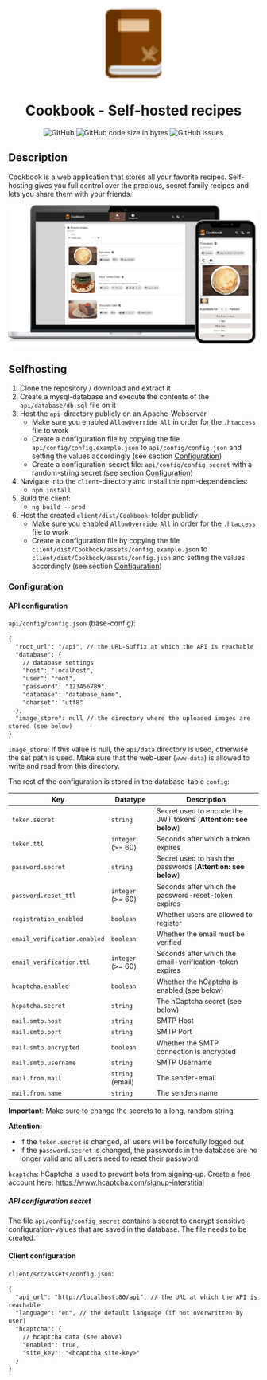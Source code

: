 <p align="center">
    <img alt="Cookbook" src="https://raw.githubusercontent.com/m-thalmann/Cookbook/master/client/src/assets/images/cookbook.svg" width="150"/>
</p>
<h1 align="center">Cookbook - Self-hosted recipes</h1>

<p align="center">
<img alt="GitHub" src="https://img.shields.io/github/license/m-thalmann/cookbook">
<img alt="GitHub code size in bytes" src="https://img.shields.io/github/languages/code-size/m-thalmann/cookbook">
<img alt="GitHub issues" src="https://img.shields.io/github/issues/m-thalmann/cookbook">
</p>

## Description

Cookbook is a web application that stores all your favorite recipes. Self-hosting gives you full control over the precious, secret family recipes and lets you share them with your friends.

![Cookbook](docs/images/cookbook.png)

## Selfhosting

1. Clone the repository / download and extract it
1. Create a mysql-database and execute the contents of the `api/database/db.sql` file on it
1. Host the `api`-directory publicly on an Apache-Webserver
   - Make sure you enabled `AllowOverride All` in order for the `.htaccess` file to work
   - Create a configuration file by copying the file `api/config/config.example.json` to `api/config/config.json` and setting the values accordingly (see section [Configuration](#configuration))
   - Create a configuration-secret file: `api/config/config_secret` with a random-string secret (see section [Configuration](#configuration))
1. Navigate into the `client`-directory and install the npm-dependencies:
   - `npm install`
1. Build the client:
   - `ng build --prod`
1. Host the created `client/dist/Cookbook`-folder publicly
   - Make sure you enabled `AllowOverride All` in order for the `.htaccess` file to work
   - Create a configuration file by copying the file `client/dist/Cookbook/assets/config.example.json` to `client/dist/Cookbook/assets/config.json` and setting the values accordingly (see section [Configuration](#configuration))

### Configuration

#### API configuration

`api/config/config.json` (base-config):

```jsonc
{
  "root_url": "/api", // the URL-Suffix at which the API is reachable
  "database": {
    // database settings
    "host": "localhost",
    "user": "root",
    "password": "123456789",
    "database": "database_name",
    "charset": "utf8"
  },
  "image_store": null // the directory where the uploaded images are stored (see below)
}
```

`image_store`: If this value is null, the `api/data` directory is used, otherwise the set path is used. Make sure that the web-user (`www-data`) is allowed to write and read from this directory.

The rest of the configuration is stored in the database-table `config`:

| Key                          | Datatype          | Description                                                     |
| ---------------------------- | ----------------- | --------------------------------------------------------------- |
| `token.secret`               | `string`          | Secret used to encode the JWT tokens (**Attention: see below**) |
| `token.ttl`                  | `integer` (>= 60) | Seconds after which a token expires                             |
| `password.secret`            | `string`          | Secret used to hash the passwords (**Attention: see below**)    |
| `password.reset_ttl`         | `integer` (>= 60) | Seconds after which the password-reset-token expires            |
| `registration_enabled`       | `boolean`         | Whether users are allowed to register                           |
| `email_verification.enabled` | `boolean`         | Whether the email must be verified                              |
| `email_verification.ttl`     | `integer` (>= 60) | Seconds after which the email-verification-token expires        |
| `hcaptcha.enabled`           | `boolean`         | Whether the hCaptcha is enabled (see below)                     |
| `hcpatcha.secret`            | `string`          | The hCaptcha secret (see below)                                 |
| `mail.smtp.host`             | `string`          | SMTP Host                                                       |
| `mail.smtp.port`             | `string`          | SMTP Port                                                       |
| `mail.smtp.encrypted`        | `boolean`         | Whether the SMTP connection is encrypted                        |
| `mail.smtp.username`         | `string`          | SMTP Username                                                   |
| `mail.from.mail`             | `string` (email)  | The sender-email                                                |
| `mail.from.name`             | `string`          | The senders name                                                |

**Important**: Make sure to change the secrets to a long, random string

**Attention:**

- If the `token.secret` is changed, all users will be forcefully logged out
- If the `password.secret` is changed, the passwords in the database are no longer valid and all users need to reset their password

`hcaptcha`: hCaptcha is used to prevent bots from signing-up. Create a free account here: https://www.hcaptcha.com/signup-interstitial

##### API configuration secret

The file `api/config/config_secret` contains a secret to encrypt sensitive configuration-values that are saved in the database. The file needs to be created.

#### Client configuration

`client/src/assets/config.json`:

```jsonc
{
  "api_url": "http://localhost:80/api", // the URL at which the API is reachable
  "language": "en", // the default language (if not overwritten by user)
  "hcaptcha": {
    // hcaptcha data (see above)
    "enabled": true,
    "site_key": "<hcaptcha site-key>"
  }
}
```
